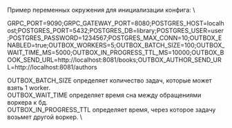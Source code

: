 Пример переменных окружения для инициализации конфига: \

GRPC_PORT=9090;GRPC_GATEWAY_PORT=8080;POSTGRES_HOST=localhost;POSTGRES_PORT=5432;POSTGRES_DB=library;POSTGRES_USER=user;POSTGRES_PASSWORD=1234567;POSTGRES_MAX_CONN=10;OUTBOX_ENABLED=true;OUTBOX_WORKERS=5;OUTBOX_BATCH_SIZE=100;OUTBOX_WAIT_TIME_MS=5000;OUTBOX_IN_PROGRESS_TTL_MS=10000;OUTBOX_BOOK_SEND_URL=http://localhost:8081/books;OUTBOX_AUTHOR_SEND_URL=http://localhost:8081/authors

OUTBOX_BATCH_SIZE определяет количество задач, которые может взять 1 worker. \
OUTBOX_WAIT_TIME определяет время сна между обращениями воркера к бд. \
OUTBOX_IN_PROGRESS_TTL определяет время, через которое задачу возьмет другой воркер. \


